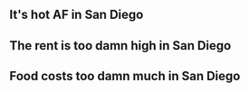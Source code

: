 ## It's hot AF in San Diego
## The rent is too damn high in San Diego
## Food costs too damn much in San Diego
